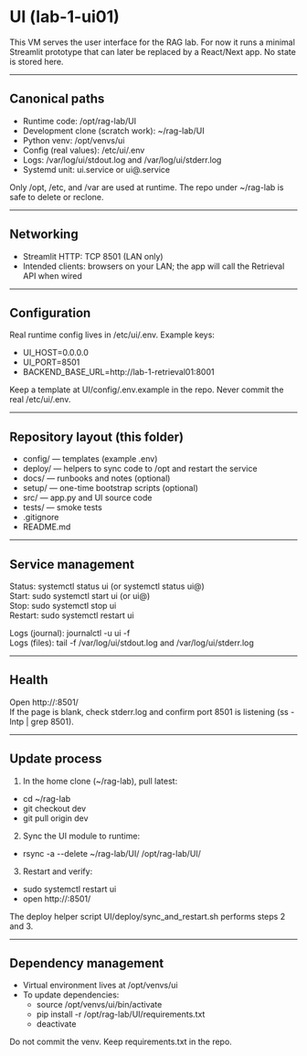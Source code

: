 # UI (lab-1-ui01)

This VM serves the user interface for the RAG lab. For now it runs a minimal Streamlit prototype that can later be replaced by a React/Next app. No state is stored here.

---

## Canonical paths

- Runtime code: /opt/rag-lab/UI
- Development clone (scratch work): ~/rag-lab/UI
- Python venv: /opt/venvs/ui
- Config (real values): /etc/ui/.env
- Logs: /var/log/ui/stdout.log and /var/log/ui/stderr.log
- Systemd unit: ui.service or ui@<user>.service

Only /opt, /etc, and /var are used at runtime. The repo under ~/rag-lab is safe to delete or reclone.

---

## Networking

- Streamlit HTTP: TCP 8501 (LAN only)
- Intended clients: browsers on your LAN; the app will call the Retrieval API when wired

---

## Configuration

Real runtime config lives in /etc/ui/.env. Example keys:
- UI_HOST=0.0.0.0
- UI_PORT=8501
- BACKEND_BASE_URL=http://lab-1-retrieval01:8001

Keep a template at UI/config/.env.example in the repo. Never commit the real /etc/ui/.env.

---

## Repository layout (this folder)

- config/ — templates (example .env)
- deploy/ — helpers to sync code to /opt and restart the service
- docs/ — runbooks and notes (optional)
- setup/ — one-time bootstrap scripts (optional)
- src/ — app.py and UI source code
- tests/ — smoke tests
- .gitignore
- README.md

---

## Service management

Status: systemctl status ui  (or systemctl status ui@<user>)  
Start: sudo systemctl start ui  (or ui@<user>)  
Stop: sudo systemctl stop ui  
Restart: sudo systemctl restart ui  

Logs (journal): journalctl -u ui -f  
Logs (files): tail -f /var/log/ui/stdout.log and /var/log/ui/stderr.log

---

## Health

Open http://<ui-vm-ip>:8501/  
If the page is blank, check stderr.log and confirm port 8501 is listening (ss -lntp | grep 8501).

---

## Update process

1) In the home clone (~/rag-lab), pull latest:
- cd ~/rag-lab
- git checkout dev
- git pull origin dev

2) Sync the UI module to runtime:
- rsync -a --delete ~/rag-lab/UI/ /opt/rag-lab/UI/

3) Restart and verify:
- sudo systemctl restart ui
- open http://<ui-vm-ip>:8501/

The deploy helper script UI/deploy/sync_and_restart.sh performs steps 2 and 3.

---

## Dependency management

- Virtual environment lives at /opt/venvs/ui
- To update dependencies:
  - source /opt/venvs/ui/bin/activate
  - pip install -r /opt/rag-lab/UI/requirements.txt
  - deactivate

Do not commit the venv. Keep requirements.txt in the repo.

